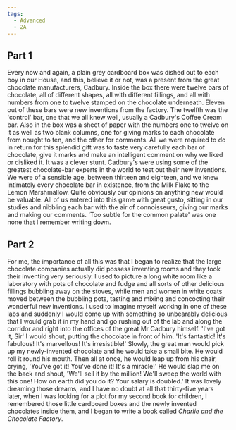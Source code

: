 ```yaml
---
tags:
  - Advanced
  - 2A
---
```

## Part 1
Every now and again, a plain grey cardboard box was dished out to each boy in our House, and this, believe it or not, was a present from the great chocolate manufacturers, Cadbury. Inside the box there were twelve bars of chocolate, all of different shapes, all with different fillings, and all with numbers from one to twelve stamped on the chocolate underneath. Eleven out of these bars were new inventions from the factory. The twelfth was the 'control' bar, one that we all knew well, usually a Cadbury's Coffee Cream bar. Also in the box was a sheet of paper with the numbers one to twelve on it as well as two blank columns, one for giving marks to each chocolate from nought to ten, and the other for comments.
All we were required to do in return for this splendid gift was to taste very carefully each bar of chocolate, give it marks and make an intelligent comment on why we liked or disliked it.
It was a clever stunt. Cadbury's were using some of the greatest chocolate-bar experts in the world to test out their new inventions. We were of a sensible age, between thirteen and eighteen, and we knew intimately every chocolate bar in existence, from the Milk Flake to the Lemon Marshmallow. Quite obviously our opinions on anything new would be valuable. All of us entered into this game with great gusto, sitting in our studies and nibbling each bar with the air of connoisseurs, giving our marks and making our comments. 'Too subtle for the common palate' was one none that I remember writing down.

## Part 2
For me, the importance of all this was that I began to realize that the large chocolate companies actually did possess inventing rooms and they took their inventing very seriously. I used to picture a long white room like a laboratory with pots of chocolate and fudge and all sorts of other delicious fillings bubbling away on the stoves, while men and women in white coats moved between the bubbling pots, tasting and mixing and concocting their wonderful new inventions. I used to imagine myself working in one of these labs and suddenly I would come up with something so unbearably delicious that I would grab it in my hand and go rushing out of the lab and along the corridor and right into the offices of the great Mr Cadbury himself. 'I've got it, Sir' I would shout, putting the chocolate in front of him. 'It's fantastic! It's fabulous! It's marvellous! It's irresistible!'
Slowly, the great man would pick up my newly-invented chocolate and he would take a small bite. He would roll it round his mouth. Then all at once, he would leap up from his chair, crying, 'You've got it! You've done it! It's a miracle!' He would slap me on the back and shout, 'We'll sell it by the million! We'll sweep the world with this one! How on earth did you do it? Your salary is doubled.'
It was lovely dreaming those dreams, and I have no doubt at all that thirty-five years later, when I was looking for a plot for my second book for children, I remembered those little cardboard boxes and the newly invented chocolates inside them, and I began to write a book called *Charlie and the Chocolate Factory*.
